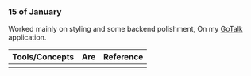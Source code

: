 ### 15 of January

Worked mainly on styling and some backend polishment, On my [GoTalk](https://github.com/samgaco/gotalk) application.


| Tools/Concepts        | Are           | Reference  |
| ------------- |:-------------:| -----:|
|     |  |  |

